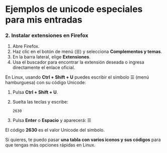 
# Ejemplos de unicode especiales para mis entradas






### 2. Instalar extensiones en Firefox

1. Abre Firefox.
2. Haz clic en el botón de menú (☰) y selecciona **Complementos y temas**.
3. En la barra lateral, elige **Extensiones**.
4. Usa el buscador para encontrar la extensión deseada o ingresa directamente el enlace oficial.

En Linux, usando **Ctrl + Shift + U** puedes escribir el símbolo ☰ (menú hamburguesa) con su código Unicode:

1. Pulsa **Ctrl + Shift + U**.
2. Suelta las teclas y escribe:

   ```
   2630
   ```
3. Pulsa **Enter** o **Espacio** y aparecerá:
   ☰

El código **2630** es el valor Unicode del símbolo.

Si quieres, te puedo pasar **una tabla con varios iconos y sus códigos** para que tengas más opciones rápidas en Linux.

